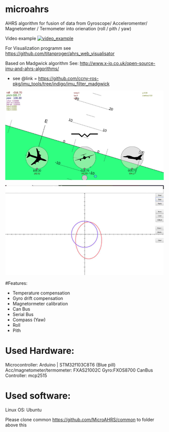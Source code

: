 # microahrs

AHRS algorithm for fusion of data from Gyroscope/ Acceleromenter/ Magnetometer / Termometer into orienation (roll / pith / yaw)

Video example
[![video_example](https://img.youtube.com/vi/z7SdzQfINPQ/0.jpg)](https://www.youtube.com/watch?v=z7SdzQfINPQ)

For Visualization programm see https://github.com/titanproger/ahrs_web_visualisator

Based on Madgwick algorithm 
See: http://www.x-io.co.uk/open-source-imu-and-ahrs-algorithms/
 * see @link = https://github.com/ccny-ros-pkg/imu_tools/tree/indigo/imu_filter_madgwick

![alt text](https://github.com/titanproger/ahrs_web_visualisator/blob/master/readme/demo_screen_1.jpg)

![alt text](https://github.com/titanproger/ahrs_web_visualisator/blob/master/readme/mag_calibration.jpg)

#Features:
  - Temperature compensation
  - Gyro drift compensation
  - Magnetormeter calibration
  - Can Bus
  - Serial Bus
  - Compass (Yaw)
  - Roll
  - Pith
    
# Used Hardware: 
Microcontroller: Arduino | STM32f103C8T6 (Blue pill)
Acc/magnetometer/termometer: FXAS21002C
Gyro:FXOS8700
CanBus Controller: mcp2515


# Used software:
  Linux OS: Ubuntu


Please clone common https://github.com/MicroAHRS/common to folder above this

  
